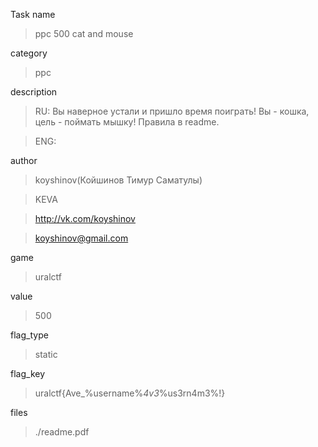 Task name
> ppc 500 cat and mouse

category
> ppc

description
> RU: Вы наверное устали и пришло время поиграть! Вы - кошка, цель - поймать мышку! Правила в readme.

> ENG: 

author
> koyshinov(Койшинов Тимур Саматулы)

> KEVA

> http://vk.com/koyshinov

> koyshinov@gmail.com

game
> uralctf

value
> 500

flag_type
> static

flag_key
> uralctf{Ave_%username%_4v3_%us3rn4m3%!}

files
> ./readme.pdf